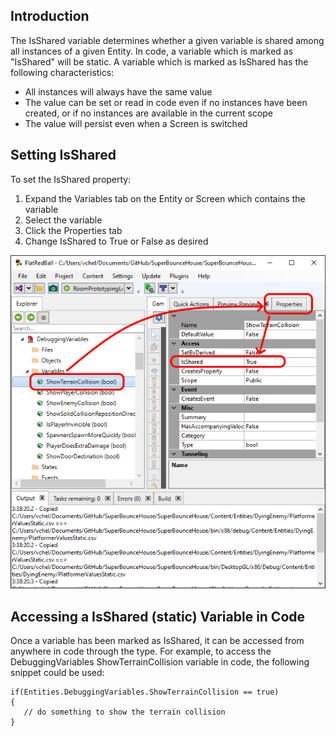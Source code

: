 ## Introduction

The IsShared variable determines whether a given variable is shared among all instances of a given Entity. In code, a variable which is marked as "IsShared" will be static. A variable which is marked as IsShared has the following characteristics:

-   All instances will always have the same value
-   The value can be set or read in code even if no instances have been created, or if no instances are available in the current scope
-   The value will persist even when a Screen is switched

## Setting IsShared

To set the IsShared property:

1.  Expand the Variables tab on the Entity or Screen which contains the variable
2.  Select the variable
3.  Click the Properties tab
4.  Change IsShared to True or False as desired

![](/media/2022-05-img_62704ff8a40ca.png)

## Accessing a IsShared (static) Variable in Code

Once a variable has been marked as IsShared, it can be accessed from anywhere in code through the type. For example, to access the DebuggingVariables ShowTerrainCollision variable in code, the following snippet could be used:

    if(Entities.DebuggingVariables.ShowTerrainCollision == true)
    {
       // do something to show the terrain collision
    }
